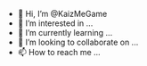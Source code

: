 - 👋 Hi, I’m @KaizMeGame
- 👀 I’m interested in ...
- 🌱 I’m currently learning ...
- 💞️ I’m looking to collaborate on ...
- 📫 How to reach me ...

<!---
KaizMeGame/KaizMeGame is a ✨ special ✨ repository because its `README.md` (this file) appears on your GitHub profile.
You can click the Preview link to take a look at your changes.
--->
